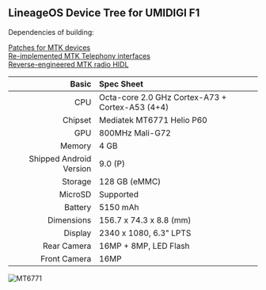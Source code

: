 LineageOS Device Tree for UMIDIGI F1
---

Dependencies of building:

[Patches for MTK devices](https://github.com/PeterCxy/mtk_patches)  
[Re-implemented MTK Telephony interfaces](https://github.com/PeterCxy/vendor_mediatek_hardware_telephony-ext)  
[Reverse-engineered MTK radio HIDL](https://github.com/PeterCxy/vendor_mediatek_hardware_interfaces)

Basic   | Spec Sheet
-------:|:-------------------
CPU     | Octa-core 2.0 GHz Cortex-A73 + Cortex-A53 (4+4)
Chipset | Mediatek MT6771 Helio P60
GPU     | 800MHz Mali-G72
Memory  | 4 GB
Shipped Android Version | 9.0 (P)
Storage | 128 GB (eMMC)
MicroSD | Supported
Battery | 5150 mAh
Dimensions | 156.7 x 74.3 x 8.8 (mm)
Display | 2340 x 1080, 6.3" LPTS
Rear Camera | 16MP + 8MP, LED Flash
Front Camera| 16MP

![MT6771](https://fdn2.gsmarena.com/vv/pics/umidigi/umidigi-f1-1.jpg)

